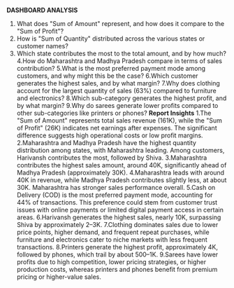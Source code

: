 **DASHBOARD ANALYSIS**
1. What does "Sum of Amount" represent, and how does it compare to the "Sum of Profit"?
2. How is "Sum of Quantity" distributed across the various states or customer names?
3. Which state contributes the most to the total amount, and by how much?
4.How do Maharashtra and Madhya Pradesh compare in terms of sales contribution?
5.What is the most preferred payment mode among customers, and why might this be the case?
6.Which customer generates the highest sales, and by what margin?
7.Why does clothing account for the largest quantity of sales (63%) compared to furniture and electronics?
8.Which sub-category generates the highest profit, and by what margin?
9.Why do sarees generate lower profits compared to other sub-categories like printers or phones?
**Report Insights**
1.The "Sum of Amount" represents total sales revenue (161K), while the "Sum of Profit" (26K) indicates net earnings after expenses. The significant difference suggests high operational costs or low profit margins.
2.Maharashtra and Madhya Pradesh have the highest quantity distribution among states, with Maharashtra leading. Among customers, Harivansh contributes the most, followed by Shiva.
3.Maharashtra contributes the highest sales amount, around 40K, significantly ahead of Madhya Pradesh (approximately 30K).
4.Maharashtra leads with around 40K in revenue, while Madhya Pradesh contributes slightly less, at about 30K. Maharashtra has stronger sales performance overall.
5.Cash on Delivery (COD) is the most preferred payment mode, accounting for 44% of transactions. This preference could stem from customer trust issues with online payments or limited digital payment access in certain areas.
6.Harivansh generates the highest sales, nearly 10K, surpassing Shiva by approximately 2–3K.
7.Clothing dominates sales due to lower price points, higher demand, and frequent repeat purchases, while furniture and electronics cater to niche markets with less frequent transactions.
8.Printers generate the highest profit, approximately 4K, followed by phones, which trail by about 500–1K.
9.Sarees have lower profits due to high competition, lower pricing strategies, or higher production costs, whereas printers and phones benefit from premium pricing or higher-value sales.
